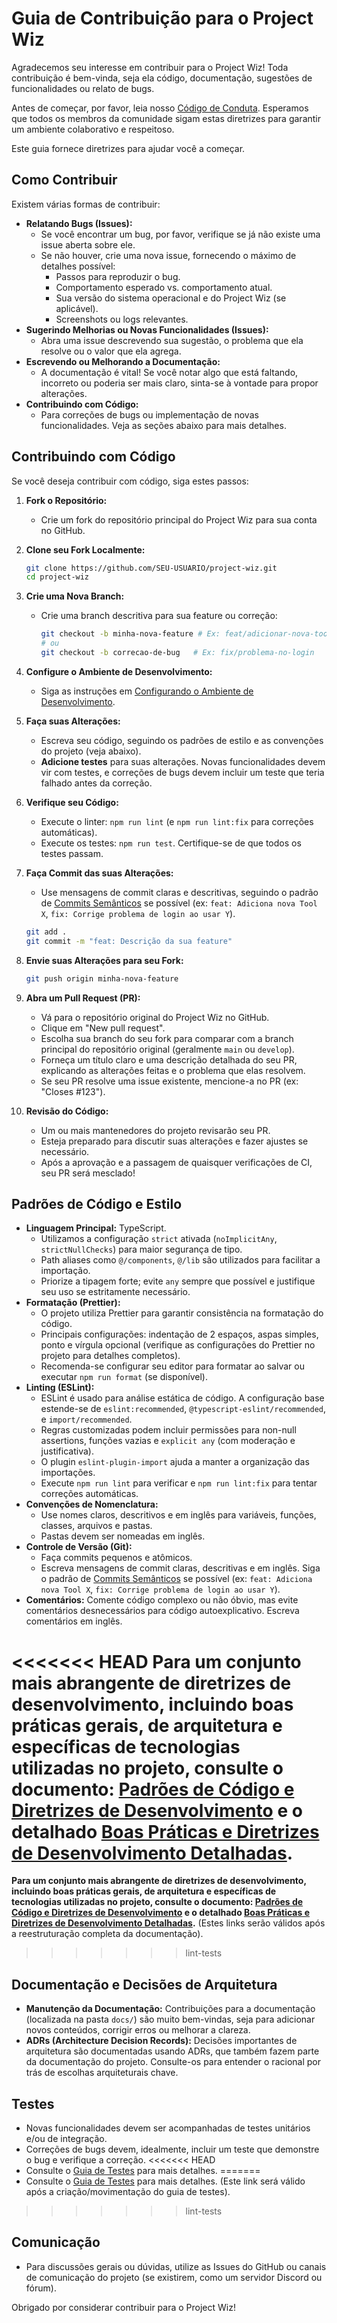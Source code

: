 # Guia de Contribuição para o Project Wiz

Agradecemos seu interesse em contribuir para o Project Wiz! Toda contribuição é bem-vinda, seja ela código, documentação, sugestões de funcionalidades ou relato de bugs.

Antes de começar, por favor, leia nosso [Código de Conduta](./code-of-conduct.md). Esperamos que todos os membros da comunidade sigam estas diretrizes para garantir um ambiente colaborativo e respeitoso.

Este guia fornece diretrizes para ajudar você a começar.

## Como Contribuir

Existem várias formas de contribuir:

*   **Relatando Bugs (Issues):**
    *   Se você encontrar um bug, por favor, verifique se já não existe uma issue aberta sobre ele.
    *   Se não houver, crie uma nova issue, fornecendo o máximo de detalhes possível:
        *   Passos para reproduzir o bug.
        *   Comportamento esperado vs. comportamento atual.
        *   Sua versão do sistema operacional e do Project Wiz (se aplicável).
        *   Screenshots ou logs relevantes.
*   **Sugerindo Melhorias ou Novas Funcionalidades (Issues):**
    *   Abra uma issue descrevendo sua sugestão, o problema que ela resolve ou o valor que ela agrega.
*   **Escrevendo ou Melhorando a Documentação:**
    *   A documentação é vital! Se você notar algo que está faltando, incorreto ou poderia ser mais claro, sinta-se à vontade para propor alterações.
*   **Contribuindo com Código:**
    *   Para correções de bugs ou implementação de novas funcionalidades. Veja as seções abaixo para mais detalhes.

## Contribuindo com Código

Se você deseja contribuir com código, siga estes passos:

1.  **Fork o Repositório:**
    *   Crie um fork do repositório principal do Project Wiz para sua conta no GitHub.

2.  **Clone seu Fork Localmente:**
    ```bash
    git clone https://github.com/SEU-USUARIO/project-wiz.git
    cd project-wiz
    ```

3.  **Crie uma Nova Branch:**
    *   Crie uma branch descritiva para sua feature ou correção:
        ```bash
        git checkout -b minha-nova-feature # Ex: feat/adicionar-nova-tool
        # ou
        git checkout -b correcao-de-bug   # Ex: fix/problema-no-login
        ```

4.  **Configure o Ambiente de Desenvolvimento:**
    *   Siga as instruções em [Configurando o Ambiente de Desenvolvimento](../developer/01-development-setup.md).

5.  **Faça suas Alterações:**
    *   Escreva seu código, seguindo os padrões de estilo e as convenções do projeto (veja abaixo).
    *   **Adicione testes** para suas alterações. Novas funcionalidades devem vir com testes, e correções de bugs devem incluir um teste que teria falhado antes da correção.

6.  **Verifique seu Código:**
    *   Execute o linter: `npm run lint` (e `npm run lint:fix` para correções automáticas).
    *   Execute os testes: `npm run test`. Certifique-se de que todos os testes passam.

7.  **Faça Commit das suas Alterações:**
    *   Use mensagens de commit claras e descritivas, seguindo o padrão de [Commits Semânticos](https://www.conventionalcommits.org/) se possível (ex: `feat: Adiciona nova Tool X`, `fix: Corrige problema de login ao usar Y`).
    ```bash
    git add .
    git commit -m "feat: Descrição da sua feature"
    ```

8.  **Envie suas Alterações para seu Fork:**
    ```bash
    git push origin minha-nova-feature
    ```

9.  **Abra um Pull Request (PR):**
    *   Vá para o repositório original do Project Wiz no GitHub.
    *   Clique em "New pull request".
    *   Escolha sua branch do seu fork para comparar com a branch principal do repositório original (geralmente `main` ou `develop`).
    *   Forneça um título claro e uma descrição detalhada do seu PR, explicando as alterações feitas e o problema que elas resolvem.
    *   Se seu PR resolve uma issue existente, mencione-a no PR (ex: "Closes #123").

10. **Revisão do Código:**
    *   Um ou mais mantenedores do projeto revisarão seu PR.
    *   Esteja preparado para discutir suas alterações e fazer ajustes se necessário.
    *   Após a aprovação e a passagem de quaisquer verificações de CI, seu PR será mesclado!

## Padrões de Código e Estilo

*   **Linguagem Principal:** TypeScript.
    *   Utilizamos a configuração `strict` ativada (`noImplicitAny`, `strictNullChecks`) para maior segurança de tipo.
    *   Path aliases como `@/components`, `@/lib` são utilizados para facilitar a importação.
    *   Priorize a tipagem forte; evite `any` sempre que possível e justifique seu uso se estritamente necessário.
*   **Formatação (Prettier):**
    *   O projeto utiliza Prettier para garantir consistência na formatação do código.
    *   Principais configurações: indentação de 2 espaços, aspas simples, ponto e vírgula opcional (verifique as configurações do Prettier no projeto para detalhes completos).
    *   Recomenda-se configurar seu editor para formatar ao salvar ou executar `npm run format` (se disponível).
*   **Linting (ESLint):**
    *   ESLint é usado para análise estática de código. A configuração base estende-se de `eslint:recommended`, `@typescript-eslint/recommended`, e `import/recommended`.
    *   Regras customizadas podem incluir permissões para non-null assertions, funções vazias e `explicit any` (com moderação e justificativa).
    *   O plugin `eslint-plugin-import` ajuda a manter a organização das importações.
    *   Execute `npm run lint` para verificar e `npm run lint:fix` para tentar correções automáticas.
*   **Convenções de Nomenclatura:**
    *   Use nomes claros, descritivos e em inglês para variáveis, funções, classes, arquivos e pastas.
    *   Pastas devem ser nomeadas em inglês.
*   **Controle de Versão (Git):**
    *   Faça commits pequenos e atômicos.
    *   Escreva mensagens de commit claras, descritivas e em inglês. Siga o padrão de [Commits Semânticos](https://www.conventionalcommits.org/) se possível (ex: `feat: Adiciona nova Tool X`, `fix: Corrige problema de login ao usar Y`).
*   **Comentários:** Comente código complexo ou não óbvio, mas evite comentários desnecessários para código autoexplicativo. Escreva comentários em inglês.

<<<<<<< HEAD
**Para um conjunto mais abrangente de diretrizes de desenvolvimento, incluindo boas práticas gerais, de arquitetura e específicas de tecnologias utilizadas no projeto, consulte o documento: [Padrões de Código e Diretrizes de Desenvolvimento](../developer/02-coding-standards.md) e o detalhado [Boas Práticas e Diretrizes de Desenvolvimento Detalhadas](../reference/02-best-practices.md).**
=======
**Para um conjunto mais abrangente de diretrizes de desenvolvimento, incluindo boas práticas gerais, de arquitetura e específicas de tecnologias utilizadas no projeto, consulte o documento: [Padrões de Código e Diretrizes de Desenvolvimento](../developer/02-coding-standards.md) e o detalhado [Boas Práticas e Diretrizes de Desenvolvimento Detalhadas](../reference/02-best-practices.md).** (Estes links serão válidos após a reestruturação completa da documentação).
>>>>>>> lint-tests

## Documentação e Decisões de Arquitetura

*   **Manutenção da Documentação:** Contribuições para a documentação (localizada na pasta `docs/`) são muito bem-vindas, seja para adicionar novos conteúdos, corrigir erros ou melhorar a clareza.
*   **ADRs (Architecture Decision Records):** Decisões importantes de arquitetura são documentadas usando ADRs, que também fazem parte da documentação do projeto. Consulte-os para entender o racional por trás de escolhas arquiteturais chave.

## Testes

*   Novas funcionalidades devem ser acompanhadas de testes unitários e/ou de integração.
*   Correções de bugs devem, idealmente, incluir um teste que demonstre o bug e verifique a correção.
<<<<<<< HEAD
*   Consulte o [Guia de Testes](../developer/03-testing-guide.md) para mais detalhes.
=======
*   Consulte o [Guia de Testes](../developer/03-testing-guide.md) para mais detalhes. (Este link será válido após a criação/movimentação do guia de testes).
>>>>>>> lint-tests

## Comunicação

*   Para discussões gerais ou dúvidas, utilize as Issues do GitHub ou canais de comunicação do projeto (se existirem, como um servidor Discord ou fórum).

Obrigado por considerar contribuir para o Project Wiz!
